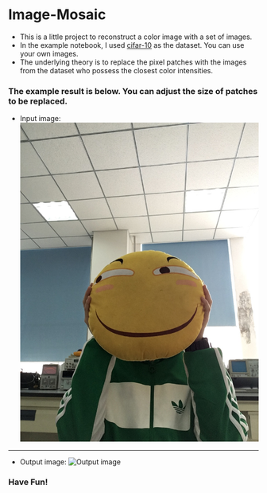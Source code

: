 # Image-Mosaic
* This is a little project to reconstruct a color image with a set of images. 
* In the example notebook, I used [cifar-10][cifar] as the dataset. You can use your own images.
* The underlying theory is to replace the pixel patches with the images from the dataset who possess the closest color intensities.

###  The example result is below. You can adjust the size of patches to be replaced.
* Input image:
![Input image](https://github.com/AncientreeBILL/Image-Mosaic/blob/main/test.JPG)

---

* Output image:
![Output image](https://github.com/AncientreeBILL/Image-Mosaic/blob/main/output.png)

### Have Fun!

[cifar]: https://www.cs.toronto.edu/~kriz/cifar.html
